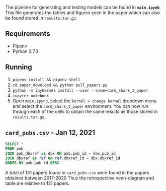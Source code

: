 The pipeline for generating and testing models can be found in **`main.ipynb`**.
This file generates the tables and figures seen in the paper which can also be found stored in `results.tar.gz`.

## Requirements

- Pipenv
- Python 3.7.3

## Running

1. `pipenv install && pipenv shell`
2. `cd paper_download && python pull_papers.py`
3. `python -m ipykernel install --user --name=card_shark_3_paper`
4. `jupyter notebook`
5. Open `main.ipynb`, select the `kernel > change kernel` dropdown menu and select the `card_shark_3_paper` environment. You can now run through each of the cells to obtain the same results as those stored in `results.tar.gz`.

## `card_pubs.csv` - Jan 12, 2021

```sql
SELECT *
FROM pub
JOIN pub_dbxref as dbx ON pub.pub_id = dbx.pub_id
JOIN dbxref as ref ON ref.dbxref_id = dbx.dbxref_id
ORDER BY pub.pub_id DESC
```

A total of 131 papers found in `card_pubs.csv` were found in the papers obtained between 2017-2020
Thus the retrospective venn-diagram and table are relative to 131 papers.
